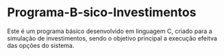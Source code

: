 # Programa-B-sico-Investimentos
Este é um programa básico desenvolvido em linguagem C,  criado para a simulação de investimentos, sendo o objetivo principal a execução efeitva das opções do sistema. 
